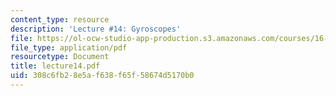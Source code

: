 ```yaml
---
content_type: resource
description: 'Lecture #14: Gyroscopes'
file: https://ol-ocw-studio-app-production.s3.amazonaws.com/courses/16-61-aerospace-dynamics-spring-2003/308c6fb28e5af638f65f58674d5170b0_lecture14.pdf
file_type: application/pdf
resourcetype: Document
title: lecture14.pdf
uid: 308c6fb2-8e5a-f638-f65f-58674d5170b0
---
```

